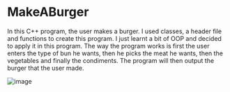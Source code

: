 # MakeABurger

In this C++ program, the user makes a burger. I used classes, a header file and functions to create this program. I just learnt a bit of OOP and decided to apply it in this program. The way the program works is first the user enters the type of bun he wants, then he picks the meat he wants, then the vegetables and finally the condiments. The program will then output the burger that the user made. 

![image](https://user-images.githubusercontent.com/94204190/152883362-c781ac08-f964-44de-8f3f-d0765865172b.png)

